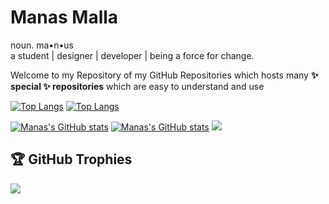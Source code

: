 # Manas Malla
noun. ma•n•us 
<br/>a student | designer | developer | being a force for change.

Welcome to my Repository of my GitHub Repositories which hosts many <b>✨ special ✨ repositories</b> which are easy to understand and use

 [![Top Langs](https://github-readme-stats.vercel.app/api/top-langs/?username=manasmalla&hide=asp,cmake,c%2B%2B,objective-c&langs_count=6&border_radius=16&layout=compact&size_weight=0.5&count_weight=0.5&theme=dark#gh-dark-mode-only)](https://github.com/anuraghazra/github-readme-stats#gh-dark-mode-only)
 [![Top Langs](https://github-readme-stats.vercel.app/api/top-langs/?username=manasmalla&hide=asp,cmake,c%2B%2B,objective-c&langs_count=6&border_radius=16&layout=compact&theme=default&size_weight=0.5&count_weight=0.5#gh-light-mode-only)](https://github.com/anuraghazra/github-readme-stats#gh-light-mode-only)

 [![Manas's GitHub stats](https://github-readme-stats.vercel.app/api?username=manasmalla&show_icons=true&border_radius=16&theme=dark#gh-dark-mode-only)](https://github.com/anuraghazra/github-readme-stats#gh-dark-mode-only)
  [![Manas's GitHub stats](https://github-readme-stats.vercel.app/api?username=manasmalla&show_icons=true&border_radius=16&theme=default#gh-light-mode-only)](https://github.com/anuraghazra/github-readme-stats#gh-light-mode-only)
![](https://github-readme-streak-stats.herokuapp.com/?user=manasmalla&hide_border=false)<br/>

## 🏆 GitHub Trophies
![](https://github-profile-trophy.vercel.app/?username=manasmalla&no-frame=false&no-bg=false&margin-w=4)
